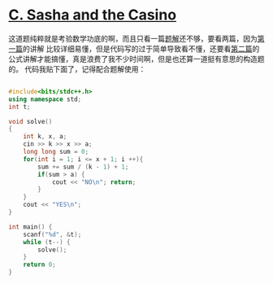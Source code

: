 # [C. Sasha and the Casino](https://codeforces.com/problemset/problem/1929/C)

这道题纯粹就是考验数学功底的啊，而且只看一篇[题解](https://www.luogu.com.cn/problem/solution/CF1929C)还不够，要看两篇，因为[第一篇](https://www.luogu.com.cn/article/btratn94)的讲解
比较详细易懂，但是代码写的过于简单导致看不懂，还要看[第二篇](https://www.luogu.com.cn/article/7hygbi0h)的公式讲解才能搞懂，真是浪费了我不少时间啊，但是也还算一道挺有意思的构造题的。
代码我贴下面了，记得配合题解使用：

```cpp

#include<bits/stdc++.h>
using namespace std;
int t;

void solve()
{
	int k, x, a;
    cin >> k >> x >> a;
	long long sum = 0;
	for(int i = 1; i <= x + 1; i ++){
		sum += sum / (k - 1) + 1;
		if(sum > a) {
            cout << "NO\n"; return;
        }
	}
	cout << "YES\n";
}

int main() {
    scanf("%d", &t);
    while (t--) {
        solve();
    }
    return 0;
}
```
